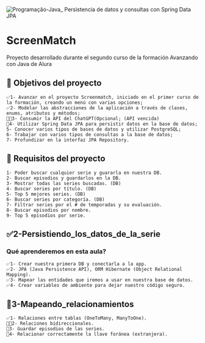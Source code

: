 [//]: # (imagen header)
![Programação-Java_ Persistencia de datos y consultas con Spring Data JPA](https://github.com/genesysR-dev/2066-java-persitencia-de-datos-y-consultas-con-Spring-JPA/assets/91544872/e0e3a9f8-afc7-4e7b-be83-469351ef2d70)

# ScreenMatch

Proyecto desarrollado durante el segundo curso de la formación Avanzando con Java de Alura

## 🔨 Objetivos del proyecto

    ✅1- Avanzar en el proyecto Screenmatch, iniciado en el primer curso de la formación, creando un menú con varias opciones;
    ✅2- Modelar las abstracciones de la aplicación a través de clases, enums, atributos y métodos;
    👷✅3- Consumir la API del ChatGPT(Opcional; (API vencida)
    👷4- Utilizar Spring Data JPA para persistir datos en la base de datos;
    5- Conocer varios tipos de bases de datos y utilizar PostgreSQL;
    6- Trabajar con varios tipos de consultas a la base de datos;
    7- Profundizar en la interfaz JPA Repository.

## 👷 Requisitos del proyecto

    1- Poder buscar cualquier serie y guararla en nuestra DB.
    2- Buscar episodios y guardarlos en la DB.
    3- Mostrar todas las series buscadas. (DB)
    4- Buscar series por título. (DB)
    5- Top 5 mejores series. (DB)
    6- Buscar series por categoría. (DB)
    7- Filtrar series por el # de temporadas y su evaluación.
    8- Buscar episodios por nombre.
    9- Top 5 episodios por serie.

## ✅2-Persistiendo_los_datos_de_la_serie

### Qué aprenderemos en esta aula?

    ✅1- Crear nuestra primera DB y conectarla a la app.
    ✅2- JPA (Java Persistence API), ORM Hibernate (Object Relational Mapping).
    ✅3- Mapear las entidades que iremos a usar en nuestra base de datos.
    ✅4- Crear variables de ambiente para dejar nuestro código seguro.

## 👷3-Mapeando_relacionamientos

    ✅1- Relaciones entre tablas (OneToMany, ManyToOne).
    👷✅2- Relaciones bidireccionales.
    👷3- Guardar episodios de las series.
    👷4- Relacionar correctamente la llave foránea (extranjera).

